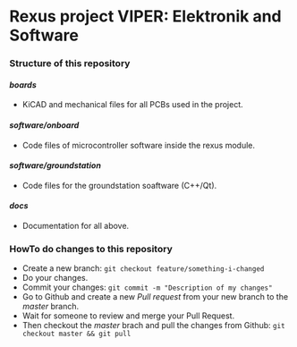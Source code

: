 # Rexus project VIPER: Elektronik and Software

### Structure of this repository

#### *boards*
* KiCAD and mechanical files for all PCBs used in the project.

#### *software/onboard*
* Code files of microcontroller software inside the rexus module.

#### *software/groundstation*
* Code files for the groundstation soaftware (C++/Qt).

#### *docs*
* Documentation for all above.

### HowTo do changes to this repository

* Create a new branch: `git checkout feature/something-i-changed`
* Do your changes.
* Commit your changes: `git commit -m "Description of my changes"`
* Go to Github and create a new *Pull request* from your new branch to the *master* branch.
* Wait for someone to review and merge your Pull Request.
* Then checkout the *master* brach and pull the changes from Github: `git checkout master && git pull`
